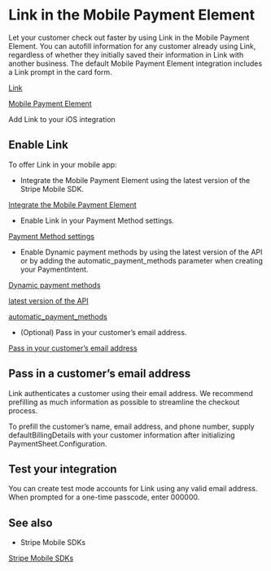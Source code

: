 # Link in the Mobile Payment Element

Let your customer check out faster by using Link in the Mobile Payment Element. You can autofill information for any customer already using Link, regardless of whether they initially saved their information in Link with another business. The default Mobile Payment Element integration includes a Link prompt in the card form.

[Link](/payments/link/what-is-link)

[Mobile Payment Element](/payments/accept-a-payment?platform=ios&mobile-ui=payment-element)

Add Link to your iOS integration

## Enable Link

To offer Link in your mobile app:

- Integrate the Mobile Payment Element using the latest version of the Stripe Mobile SDK.

[Integrate the Mobile Payment Element](/payments/accept-a-payment?platform=ios&mobile-ui=payment-element)

- Enable Link in your Payment Method settings.

[Payment Method settings](https://dashboard.stripe.com/settings/payment_methods)

- Enable Dynamic payment methods by using the latest version of the API or by adding the automatic_payment_methods parameter when creating your PaymentIntent.

[Dynamic payment methods](/payments/payment-methods/dynamic-payment-methods)

[latest version of the API](/upgrades)

[automatic_payment_methods](/api/payment_intents/object#payment_intent_object-automatic_payment_methods)

- (Optional) Pass in your customer’s email address.

[Pass in your customer’s email address](#pass-email)

## Pass in a customer’s email address

Link authenticates a customer using their email address. We recommend prefilling as much information as possible to streamline the checkout process.

To prefill the customer’s name, email address, and phone number, supply defaultBillingDetails with your customer information after initializing PaymentSheet.Configuration.

## Test your integration

You can create test mode accounts for Link using any valid email address. When prompted for a one-time passcode, enter 000000.

## See also

- Stripe Mobile SDKs

[Stripe Mobile SDKs](/libraries#stripe-mobile-sdks)
